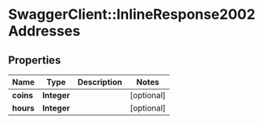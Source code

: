 # SwaggerClient::InlineResponse2002Addresses

## Properties
Name | Type | Description | Notes
------------ | ------------- | ------------- | -------------
**coins** | **Integer** |  | [optional] 
**hours** | **Integer** |  | [optional] 


